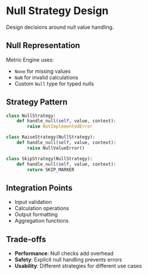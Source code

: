 # Null Strategy Design

Design decisions around null value handling.

## Null Representation

Metric Engine uses:
- `None` for missing values
- `NaN` for invalid calculations
- Custom `Null` type for typed nulls

## Strategy Pattern

```python
class NullStrategy:
    def handle_null(self, value, context):
        raise NotImplementedError

class RaiseStrategy(NullStrategy):
    def handle_null(self, value, context):
        raise NullValueError()

class SkipStrategy(NullStrategy):
    def handle_null(self, value, context):
        return SKIP_MARKER
```

## Integration Points

- Input validation
- Calculation operations
- Output formatting
- Aggregation functions

## Trade-offs

- **Performance**: Null checks add overhead
- **Safety**: Explicit null handling prevents errors
- **Usability**: Different strategies for different use cases
